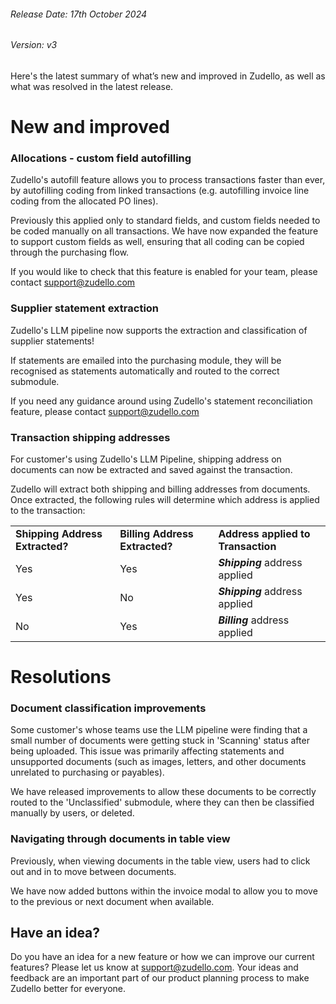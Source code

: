 ###### Release Date: 17th October 2024  
###### Version: v3

Here's the latest summary of what’s new and improved in Zudello, as well as what was resolved in the latest release.

# New and improved

### Allocations - custom field autofilling

Zudello's autofill feature allows you to process transactions faster than ever, by autofilling coding from linked transactions (e.g. autofilling invoice line coding from the allocated PO lines).

Previously this applied only to standard fields, and custom fields needed to be coded manually on all transactions. We have now expanded the feature to support custom fields as well, ensuring that all coding can be copied through the purchasing flow. 

If you would like to check that this feature is enabled for your team, please contact [support@zudello.com](mailto:support@zudello.com,) 
### Supplier statement extraction

Zudello's LLM pipeline now supports the extraction and classification of supplier statements! 

If statements are emailed into the purchasing module, they will be recognised as statements automatically and routed to the correct submodule. 

If you need any guidance around using Zudello's statement reconciliation feature, please contact [support@zudello.com](mailto:support@zudello.com,) 

### Transaction shipping addresses

For customer's using Zudello's LLM Pipeline, shipping address on documents can now be extracted and saved against the transaction. 

Zudello will extract both shipping and billing addresses from documents. Once extracted, the following rules will determine which address is applied to the transaction:

|   |   |   |
|---|---|---|
|**Shipping Address Extracted?**|**Billing Address Extracted?**|**Address applied to Transaction**|
|Yes|Yes|_**Shipping**_ address applied|
|Yes|No|_**Shipping**_ address applied|
|No|Yes|_**Billing**_ address applied|

# Resolutions

### Document classification improvements

Some customer's whose teams use the LLM pipeline were finding that a small number of documents were getting stuck in 'Scanning' status after being uploaded. This issue was primarily affecting statements and unsupported documents (such as images, letters, and other documents unrelated to purchasing or payables).

We have released improvements to allow these documents to be correctly routed to the 'Unclassified' submodule, where they can then be classified manually by users, or deleted. 

### Navigating through documents in table view

Previously, when viewing documents in the table view, users had to click out and in to move between documents. 

We have now added buttons within the invoice modal to allow you to move to the previous or next document when available.

## Have an idea?

Do you have an idea for a new feature or how we can improve our current features? Please let us know at [support@zudello.com](mailto:support@zudello.com). Your ideas and feedback are an important part of our product planning process to make Zudello better for everyone.